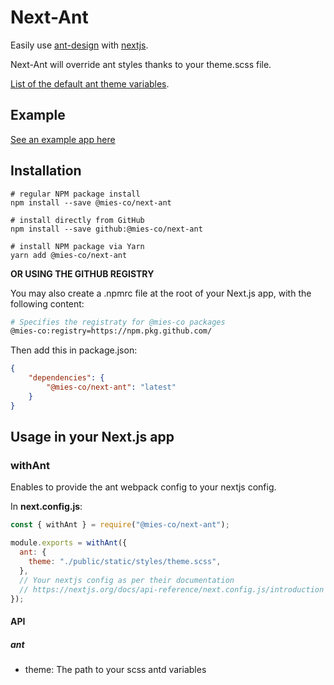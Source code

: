 # Next-Ant

Easily use [ant-design](https://ant.design/components/overview) with [nextjs](https://nextjs.org).

Next-Ant will override ant styles thanks to your theme.scss file.

[List of the default ant theme variables](https://github.com/ant-design/ant-design/blob/master/components/style/themes/default.less).

## Example

[See an example app here](https://github.com/mies-co/next-extensions/tree/master/examples/next-ant-example)

## Installation

```env
# regular NPM package install 
npm install --save @mies-co/next-ant
 
# install directly from GitHub 
npm install --save github:@mies-co/next-ant
 
# install NPM package via Yarn 
yarn add @mies-co/next-ant
```

**OR USING THE GITHUB REGISTRY**

You may also create a .npmrc file at the root of your Next.js app, with the following content:

```sh
# Specifies the registraty for @mies-co packages
@mies-co:registry=https://npm.pkg.github.com/
```

Then add this in package.json:

```json
{
    "dependencies": {
        "@mies-co/next-ant": "latest"
    }
}
```

## Usage in your Next.js app

### withAnt

Enables to provide the ant webpack config to your nextjs config.

In **next.config.js**:

```js
const { withAnt } = require("@mies-co/next-ant");

module.exports = withAnt({
  ant: {
    theme: "./public/static/styles/theme.scss",
  },
  // Your nextjs config as per their documentation
  // https://nextjs.org/docs/api-reference/next.config.js/introduction
});
```

#### API

##### ant

- theme: The path to your scss antd variables
